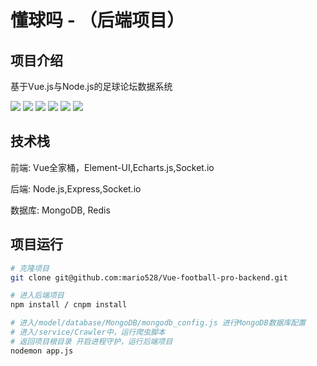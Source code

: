 # 懂球吗 - （后端项目）

## 项目介绍

基于Vue.js与Node.js的足球论坛数据系统

![](https://img.shields.io/badge/Node-4.0.0-green.svg)
![](https://img.shields.io/badge/cheerio-1.0.0-green.svg)
![](https://img.shields.io/badge/mysql-2.16-green.svg)
![](https://img.shields.io/badge/qiniu-7.2.1-green.svg)
![](https://img.shields.io/badge/socket.io-2.2.0-green.svg)
![](https://img.shields.io/badge/superagent-4.1.0-green.svg)

## 技术栈

前端: Vue全家桶，Element-UI,Echarts.js,Socket.io

后端: Node.js,Express,Socket.io

数据库: MongoDB, Redis

## 项目运行

``` bash
# 克隆项目
git clone git@github.com:mario528/Vue-football-pro-backend.git

# 进入后端项目
npm install / cnpm install

# 进入/model/database/MongoDB/mongodb_config.js 进行MongoDB数据库配置
# 进入/service/Crawler中，运行爬虫脚本
# 返回项目根目录 开启进程守护，运行后端项目
nodemon app.js

```
